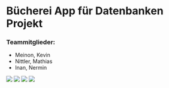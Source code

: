 # Bücherei App für Datenbanken Projekt

### Teammitglieder: 
 - Meinon, Kevin
 - Nittler, Mathias
 - Inan, Nermin

![](https://i.imgur.com/hfAmWyH.png)
![](https://i.imgur.com/Gf6Mc5B.png)
![](https://i.imgur.com/vTPwUx4.png)
![](https://i.imgur.com/PtPEK4e.png)